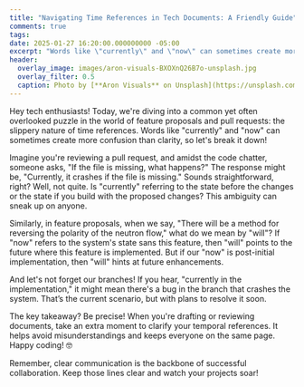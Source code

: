 ```yaml
---
title: "Navigating Time References in Tech Documents: A Friendly Guide"
comments: true
tags:
date: 2025-01-27 16:20:00.000000000 -05:00
excerpt: "Words like \"currently\" and \"now\" can sometimes create more confusion than clarity, so let's break it down!"
header:
  overlay_image: images/aron-visuals-BXOXnQ26B7o-unsplash.jpg
  overlay_filter: 0.5
  caption: Photo by [**Aron Visuals** on Unsplash](https://unsplash.com/@aronvisuals?utm_content=creditCopyText&utm_medium=referral&utm_source=unsplash)
---
```

Hey tech enthusiasts! Today, we're diving into a common yet often overlooked
puzzle in the world of feature proposals and pull requests: the slippery nature
of time references. Words like "currently" and "now" can sometimes create more
confusion than clarity, so let's break it down!

Imagine you're reviewing a pull request, and amidst the code chatter, someone
asks, "If the file is missing, what happens?" The response might be, "Currently,
it crashes if the file is missing." Sounds straightforward, right? Well, not
quite. Is "currently" referring to the state before the changes or the state if
you build with the proposed changes? This ambiguity can sneak up on anyone.

Similarly, in feature proposals, when we say, "There will be a method for
reversing the polarity of the neutron flow," what do we mean by "will"? If "now"
refers to the system's state sans this feature, then "will" points to the future
where this feature is implemented. But if our "now" is post-initial
implementation, then "will" hints at future enhancements.

And let's not forget our branches! If you hear, "currently in the
implementation," it might mean there's a bug in the branch that crashes the
system. That’s the current scenario, but with plans to resolve it soon.

The key takeaway? Be precise! When you're drafting or reviewing documents, take
an extra moment to clarify your temporal references. It helps avoid
misunderstandings and keeps everyone on the same page. Happy coding! 🤓

Remember, clear communication is the backbone of successful collaboration.
Keep those lines clear and watch your projects soar!
